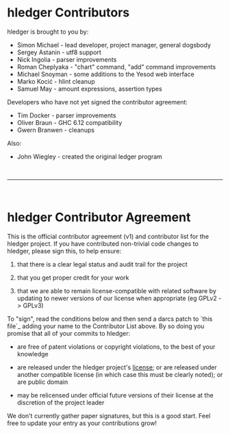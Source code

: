 # hledger Contributors

hledger is brought to you by:

-   Simon Michael - lead developer, project manager, general dogsbody
-   Sergey Astanin - utf8 support
-   Nick Ingolia - parser improvements
-   Roman Cheplyaka - "chart" command, "add" command improvements
-   Michael Snoyman - some additions to the Yesod web interface
-   Marko Kocić - hlint cleanup
-   Samuel May - amount expressions, assertion types

Developers who have not yet signed the contributor agreement:

-   Tim Docker - parser improvements
-   Oliver Braun - GHC 6.12 compatibility
-   Gwern Branwen - cleanups

Also:

-   John Wiegley - created the original ledger program

<br>

* * * * *

<br>

# hledger Contributor Agreement

This is the official contributor agreement (v1) and contributor list for
the hledger project. If you have contributed non-trivial code changes to
hledger, please sign this, to help ensure:

1.  that there is a clear legal status and audit trail for the project

2.  that you get proper credit for your work

3.  that we are able to remain license-compatible with related software
    by updating to newer versions of our license when appropriate (eg
    GPLv2 -\> GPLv3)

To "sign", read the conditions below and then send a darcs patch to
\`this file\`\_ adding your name to the Contributor List above. By so
doing you promise that all of your commits to hledger:

-   are free of patent violations or copyright violations, to the best
    of your knowledge

-   are released under the hledger project's
    [license](https://github.com/simonmichael/hledger/blob/master/LICENSE); or are released
    under another compatible license (in which case this must be clearly
    noted); or are public domain

-   may be relicensed under official future versions of their license at
    the discretion of the project leader

We don't currently gather paper signatures, but this is a good start.
Feel free to update your entry as your contributions grow!
